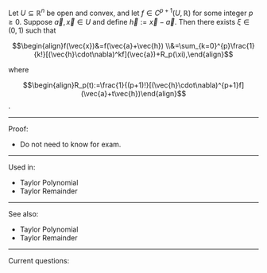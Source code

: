 Let $U\subseteq\mathbb{R}^n$ be open and convex, and let $f\in C^{p+1}(U, \mathbb{R})$ for some integer $p\geq0$. Suppose $\vec{a}, \vec{x}\in U$ and define $\vec{h}:=\vec{x}-\vec{a}$.  Then there exists $\xi\in (0, 1)$  such that

$$\begin{align}f(\vec{x})&=f(\vec{a}+\vec{h}) \\&=\sum_{k=0}^{p}\frac{1}{k!}[(\vec{h}\cdot\nabla)^kf](\vec{a})+R_p(\xi),\end{align}$$

where 

$$\begin{align}R_p(t):=\frac{1}{(p+1)!}[(\vec{h}\cdot\nabla)^{p+1}f](\vec{a}+t\vec{h})\end{align}$$. 



------

Proof: 

- Do not need to know for exam.

------

Used in: 

- Taylor Polynomial
- Taylor Remainder

------

See also: 

- Taylor Polynomial
- Taylor Remainder

------

Current questions:

